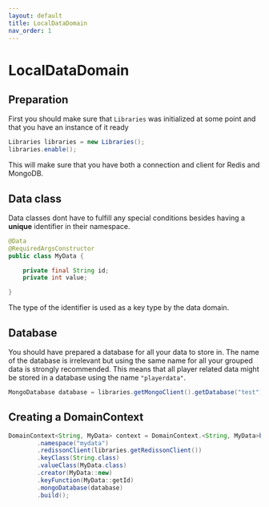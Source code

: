 ```yaml
---
layout: default
title: LocalDataDomain
nav_order: 1
---
```


# LocalDataDomain

## Preparation

First you should make sure that `Libraries` was initialized at some point and that you have an instance
of it ready
```java
Libraries libraries = new Libraries();
libraries.enable();
```
This will make sure that you have both a connection and client for Redis and MongoDB.

## Data class

Data classes dont have to fulfill any special conditions besides having a **unique** identifier in
their namespace.
```java
@Data
@RequiredArgsConstructor
public class MyData {

    private final String id;
    private int value;

}
```
The type of the identifier is used as a key type by the data domain.

## Database

You should have prepared a database for all your data to store in. The name of the database is
irrelevant but using the same name for all your grouped data is strongly recommended. This means that
all player related data might be stored in a database using the name `"playerdata"`.

```java
MongoDatabase database = libraries.getMongoClient().getDatabase("test");
```

## Creating a DomainContext

```java
DomainContext<String, MyData> context = DomainContext.<String, MyData>builder()
        .namespace("mydata")
        .redissonClient(libraries.getRedissonClient())
        .keyClass(String.class)
        .valueClass(MyData.class)
        .creator(MyData::new)
        .keyFunction(MyData::getId)
        .mongoDatabase(database)
        .build();
```